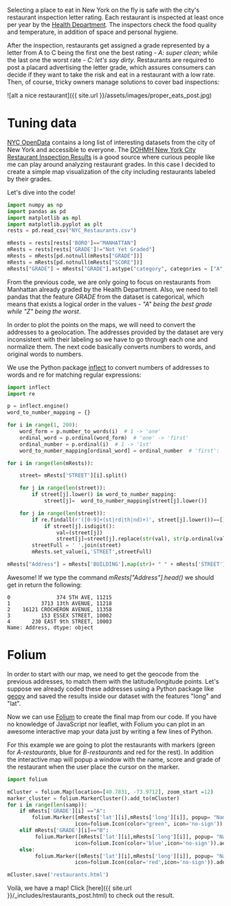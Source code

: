 Selecting a place to eat in New York on the fly is safe with the city's restaurant inspection letter rating. Each restaurant is inspected at least once per year by the [Health Department](https://www1.nyc.gov/site/doh/services/restaurant-grades.page). The inspectors check the food quality and temperature, in addition of space and personal hygiene. 

After the inspection, restaurants get assigned a grade represented by a letter from A to C being the first one the best rating - *A: super clean*; while the last one the worst rate - *C: let's say dirty*. Restaurants are required to post a placard advertising the letter grade, which assures consumers can decide if they want to take the risk and eat in a restaurant with a low rate. Then, of course, tricky owners manage solutions to cover bad inspections:

![alt a nice restaurant]({{ site.url }}/assets/images/proper_eats_post.jpg)

# Tuning data

[NYC OpenData](https://opendata.cityofnewyork.us/) contains a long list of interesting datasets from the city of New York and accessible to everyone. The [DOHMH New York City Restaurant Inspection Results](https://data.cityofnewyork.us/Health/DOHMH-New-York-City-Restaurant-Inspection-Results/xx67-kt59) is a good source where curious people like me can play around analyzing restaurant grades. In this case I decided to create a simple map visualization of the city including restaurants labeled by their grades.

Let's dive into the code!

```python
import numpy as np
import pandas as pd
import matplotlib as mpl
import matplotlib.pyplot as plt
rests = pd.read_csv("NYC_Restaurants.csv")

mRests = rests[rests['BORO']=="MANHATTAN"]
mRests = rests[rests['GRADE']!="Not Yet Graded"]
mRests = mRests[pd.notnull(mRests["GRADE"])]
mRests = mRests[pd.notnull(mRests["SCORE"])]
mRests["GRADE"] = mRests["GRADE"].astype("category", categories = ["A","B","C","P","Z"], ordered = True)

```

From the previous code, we are only going to focus on restaurants from Manhattan already graded by the Health Department. Also, we need to tell pandas that the feature *GRADE* from the dataset is categorical, which means that exists a logical order in the values - *"A" being the best grade while "Z" being the worst*.

In order to plot the points on the maps, we will need to convert the addresses to a geolocation. The addresses provided by the dataset are very inconsistent with their labeling so we have to go through each one and normalize them. The next code basically converts numbers to words, and original words to numbers.

We use the Python package [inflect](https://pypi.python.org/pypi/inflect) to convert numbers of addresses to words and re for matching regular expressions:

```python
import inflect
import re

p = inflect.engine()
word_to_number_mapping = {}

for i in range(1, 200):
    word_form = p.number_to_words(i)  # 1 -> 'one'
    ordinal_word = p.ordinal(word_form)  # 'one' -> 'first'
    ordinal_number = p.ordinal(i)  # 1 -> '1st'
    word_to_number_mapping[ordinal_word] = ordinal_number  # 'first': '1st'

for i in range(len(mRests)):

    street= mRests['STREET'][i].split()

    for j in range(len(street)):
        if street[j].lower() in word_to_number_mapping:
            street[j]=  word_to_number_mapping[street[j].lower()]

    for j in range(len(street)):
        if re.findall(r'([0-9]+(st|rd|th|nd)+)', street[j].lower())==[]:
            if street[j].isdigit():
                val=(street[j])
                street[j]=street[j].replace(str(val), str(p.ordinal(val)))    
        streetFull = ' '.join(street)
        mRests.set_value(i,'STREET',streetFull)

mRests["Address"] = mRests['BUILDING'].map(str)+ " " + mRests['STREET'].map(str)+ ", " + mRests['ZIPCODE'].map(str)
```

Awesome! If we type the command *mRests["Address"].head()* we should get in return the following:

```
0               374 5TH AVE, 11215
1          3713 13th AVENUE, 11218
2    16121 CROCHERON AVENUE, 11358
3          153 ESSEX STREET, 10002
4       230 EAST 9th STREET, 10003
Name: Address, dtype: object
```

# Folium

In order to start with our map, we need to get the geocode from the previous addresses, to match them with the latitude/longitude points. Let's suppose we already coded these addresses using a Python package like [geopy](https://pypi.python.org/pypi/geopy) and saved the results inside our dataset with the features "long" and "lat".

Now we can use [Folium](http://python-visualization.github.io/folium/) to create the final map from our code. If you have no knowledge of JavaScript nor leaflet, with Folium you can plot in an awesome interactive map your data just by writing a few lines of Python.

For this example we are going to plot the restaurants with markers (green for *A-restaurants*, blue for *B-restaurants* and red for the rest). In addition the interactive map will popup a window with the name, score and grade of the restaurant when the user place the cursor on the marker.

```python
import folium

mCluster = folium.Map(location=[40.7831, -73.9712], zoom_start =12)
marker_cluster = folium.MarkerCluster().add_to(mCluster)
for i in range(len(samp)):
    if mRests['GRADE'][i] =="A":
        folium.Marker([mRests['lat'][i],mRests['long'][i]], popup= "Name: " + str(mRests['DBA'][i])+ '\n' + "Score: " + str(mRests["SCORE"][i]) + '\n'+'Grade: '+ str(mRests["GRADE"][i]),
                      icon=folium.Icon(color="green", icon='no-sign')).add_to(marker_cluster)
    elif mRests['GRADE'][i]=="B":
         folium.Marker([mRests['lat'][i],mRests['long'][i]], popup= "Name: " + str(mRests['DBA'][i])+ '\n' + "Score: " + str(mRests["SCORE"][i]) + '\n'+'Grade: '+ str(mRests["GRADE"][i]),
                      icon=folium.Icon(color='blue',icon='no-sign')).add_to(marker_cluster)
    else:
         folium.Marker([mRests['lat'][i],mRests['long'][i]], popup= "Name: " + str(mRests['DBA'][i])+ '\n' + "Score: " + str(mRests["SCORE"][i]) + '\n'+'Grade: '+ str(mRests["GRADE"][i]),
                      icon=folium.Icon(color='red',icon='no-sign')).add_to(marker_cluster)

mCluster.save('restaurants.html')
```

Voilà, we have a map! Click [here]({{ site.url }}/_includes/restaurants_post.html) to check out the result.

